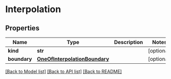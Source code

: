 # Interpolation

## Properties
Name | Type | Description | Notes
------------ | ------------- | ------------- | -------------
**kind** | **str** |  | [optional] 
**boundary** | [**OneOfInterpolationBoundary**](OneOfInterpolationBoundary.md) |  | [optional] 

[[Back to Model list]](../README.md#documentation-for-models) [[Back to API list]](../README.md#documentation-for-api-endpoints) [[Back to README]](../README.md)


